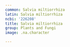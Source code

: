 ```yaml
---
common: Salvia miltiorrhiza
latin: Salvia miltiorrhiza
ncbi: '226208'
title: Salvia miltiorrhiza
group: Plants and Fungi
image: .na.character

---
```

